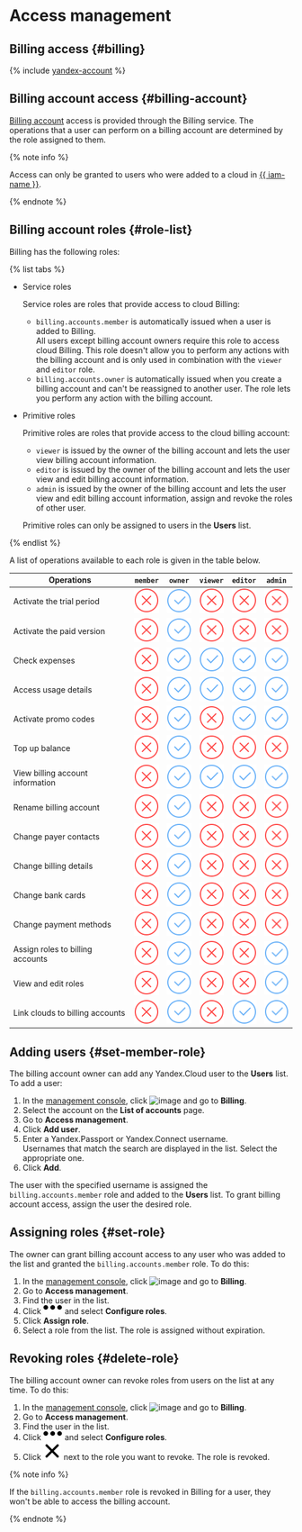 # Access management

## Billing access {#billing}

{% include [yandex-account](../_includes/yandex-account.md) %}

## Billing account access {#billing-account}

[Billing account](../concepts/billing-account.md) access is provided through the Billing service. The operations that a user can perform on a billing account are determined by the role assigned to them.

{% note info %}

Access can only be granted to users who were added to a cloud in [{{ iam-name }}](../../iam/).

{% endnote %}

## Billing account roles {#role-list}

Billing has the following roles:

{% list tabs %}

- Service roles

  Service roles are roles that provide access to cloud Billing:
  * `billing.accounts.member` is automatically issued when a user is added to Billing. <br/>All users except billing account owners require this role to access cloud Billing. This role doesn't allow you to perform any actions with the billing account and is only used in combination with the `viewer` and `editor` role.
  * `billing.accounts.owner` is automatically issued when you create a billing account and can't be reassigned to another user. The role lets you perform any action with the billing account.

- Primitive roles

  Primitive roles are roles that provide access to the cloud billing account:
  * `viewer` is issued by the owner of the billing account and lets the user view billing account information.
  * `editor` is issued by the owner of the billing account and lets the user view and edit billing account information.
  * `admin` is issued by the owner of the billing account and lets the user view and edit billing account information, assign and revoke the roles of other user.

  Primitive roles can only be assigned to users in the **Users** list.

{% endlist %}

A list of operations available to each role is given in the table below.

| Operations | `member` | `owner` | `viewer` | `editor` | `admin` |
| ----- | ----- | ----- | ----- | ----- | ----- |
| Activate the trial period | ![image](../../_assets/common/no.svg) | ![image](../../_assets/common/yes.svg) | ![image](../../_assets/common/no.svg) | ![image](../../_assets/common/no.svg) | ![image](../../_assets/common/no.svg) |
| Activate the paid version | ![image](../../_assets/common/no.svg) | ![image](../../_assets/common/yes.svg) | ![image](../../_assets/common/no.svg) | ![image](../../_assets/common/no.svg) | ![image](../../_assets/common/no.svg) |
| Check expenses | ![image](../../_assets/common/no.svg) | ![image](../../_assets/common/yes.svg) | ![image](../../_assets/common/yes.svg) | ![image](../../_assets/common/yes.svg) | ![image](../../_assets/common/yes.svg) |
| Access usage details | ![image](../../_assets/common/no.svg) | ![image](../../_assets/common/yes.svg) | ![image](../../_assets/common/yes.svg) | ![image](../../_assets/common/yes.svg) | ![image](../../_assets/common/yes.svg) |
| Activate promo codes | ![image](../../_assets/common/no.svg) | ![image](../../_assets/common/yes.svg) | ![image](../../_assets/common/no.svg) | ![image](../../_assets/common/yes.svg) | ![image](../../_assets/common/yes.svg) |
| Top up balance | ![image](../../_assets/common/no.svg) | ![image](../../_assets/common/yes.svg) | ![image](../../_assets/common/no.svg) | ![image](../../_assets/common/no.svg) | ![image](../../_assets/common/no.svg) |
| View billing account information | ![image](../../_assets/common/no.svg) | ![image](../../_assets/common/yes.svg) | ![image](../../_assets/common/yes.svg) | ![image](../../_assets/common/yes.svg) | ![image](../../_assets/common/yes.svg) |
| Rename billing account | ![image](../../_assets/common/no.svg) | ![image](../../_assets/common/yes.svg) | ![image](../../_assets/common/no.svg) | ![image](../../_assets/common/no.svg) | ![image](../../_assets/common/no.svg) |
| Change payer contacts | ![image](../../_assets/common/no.svg) | ![image](../../_assets/common/yes.svg) | ![image](../../_assets/common/no.svg) | ![image](../../_assets/common/no.svg) | ![image](../../_assets/common/no.svg) |
| Change billing details | ![image](../../_assets/common/no.svg) | ![image](../../_assets/common/yes.svg) | ![image](../../_assets/common/no.svg) | ![image](../../_assets/common/no.svg) | ![image](../../_assets/common/no.svg) |
| Change bank cards | ![image](../../_assets/common/no.svg) | ![image](../../_assets/common/yes.svg) | ![image](../../_assets/common/no.svg) | ![image](../../_assets/common/no.svg) | ![image](../../_assets/common/no.svg) |
| Change payment methods | ![image](../../_assets/common/no.svg) | ![image](../../_assets/common/yes.svg) | ![image](../../_assets/common/no.svg) | ![image](../../_assets/common/no.svg) | ![image](../../_assets/common/no.svg) |
| Assign roles to billing accounts | ![image](../../_assets/common/no.svg) | ![image](../../_assets/common/yes.svg) | ![image](../../_assets/common/no.svg) | ![image](../../_assets/common/no.svg) | ![image](../../_assets/common/yes.svg) |
| View and edit roles | ![image](../../_assets/common/no.svg) | ![image](../../_assets/common/yes.svg) | ![image](../../_assets/common/no.svg) | ![image](../../_assets/common/no.svg) | ![image](../../_assets/common/yes.svg) |
| Link clouds to billing accounts | ![image](../../_assets/common/no.svg) | ![image](../../_assets/common/yes.svg) | ![image](../../_assets/common/no.svg) | ![image](../../_assets/common/yes.svg) | ![image](../../_assets/common/yes.svg) |

## Adding users {#set-member-role}

The billing account owner can add any Yandex.Cloud user to the **Users** list. To add a user:

1. In the [management console](https://console.cloud.yandex.com/billing), click ![image](../../_assets/ugly-sandwich.svg) and go to **Billing**.
1. Select the account on the **List of accounts** page.
1. Go to **Access management**.
1. Click **Add user**.
1. Enter a Yandex.Passport or Yandex.Connect username. <br/>Usernames that match the search are displayed in the list. Select the appropriate one.
1. Click **Add**.

The user with the specified username is assigned the `billing.accounts.member` role and added to the **Users** list. To grant billing account access, assign the user the desired role.

## Assigning roles {#set-role}

The owner can grant billing account access to any user who was added to the list and granted the `billing.accounts.member` role. To do this:

1. In the [management console](https://console.cloud.yandex.com/billing), click ![image](../../_assets/ugly-sandwich.svg) and go to **Billing**.
1. Go to **Access management**.
1. Find the user in the list.
1. Click ![image](../../_assets/horizontal-ellipsis.svg) and select **Configure roles**.
1. Click **Assign role**.
1. Select a role from the list. The role is assigned without expiration.

## Revoking roles {#delete-role}

The billing account owner can revoke roles from users on the list at any time. To do this:

1. In the [management console](https://console.cloud.yandex.com/billing), click ![image](../../_assets/ugly-sandwich.svg) and go to **Billing**.
1. Go to **Access management**.
1. Find the user in the list.
1. Click ![image](../../_assets/horizontal-ellipsis.svg) and select **Configure roles**.
1. Click ![image](../../_assets/cross.svg) next to the role you want to revoke. The role is revoked.

{% note info %}

If the `billing.accounts.member` role is revoked in Billing for a user, they won't be able to access the billing account.

{% endnote %}

